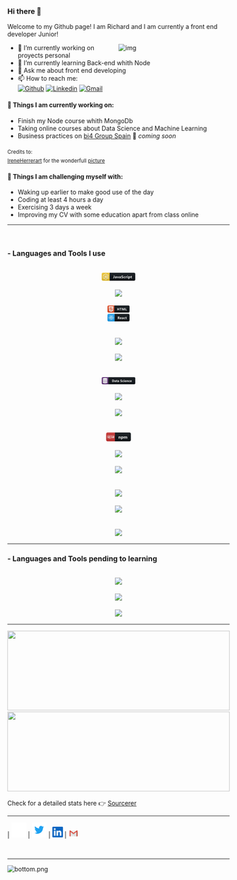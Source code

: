 <!-- ![TmAP8n236xqh75Q.png](https://i.loli.net/2020/07/13/OiwrC2KRZNPA9cJ.png) -->
### Hi there 👋
Welcome to my Github page! I am Richard and I am currently a front end developer Junior!  

<!--
**richard-allcca/richard-allcca** is a ✨ _special_ ✨ repository because its `README.md` (this file) appears on your GitHub profile.

Here are some ideas to get you started:

-->
<img align="right" alt="img" src="https://res.cloudinary.com/thouma/image/upload/v1632788548/dev-master_xqpsns.jpg" width="50%" height="auto" />


<!-- - 👯 I’m looking to collaborate on ... -->
<!-- - 🤔 I’m looking for help with  -->
- 🔭 I’m currently working on proyects personal
- 🌱 I’m currently learning Back-end whith Node
- 💬 Ask me about front end developing
- 📫 How to reach me:  
[![Github](https://img.shields.io/badge/-Github-000?style=flat&logo=Github&logoColor=white)](https://github.com/richard-allcca)
[![Linkedin](https://img.shields.io/badge/-LinkedIn-blue?style=flat&logo=Linkedin&logoColor=white)](https://www.linkedin.com/in/richard-allcca-llano/)
[![Gmail](https://img.shields.io/badge/-Hotmail-c14438?style=flat&logo=Gmail&logoColor=white)](mailto:Richard_allcca_llano@hotmail.com)

<!-- - 😄 Pronouns: ...
- ⚡ Fun fact: ... -->





#### 🌱 Things I am currently working on: 
- Finish my Node course whith MongoDb  
- Taking online courses about Data Science and Machine Learning 
- Business practices on [bi4 Group Spain](https://github.com/bi4group) 🚀 *coming soon*

<sub>Credits to: <br/>[IreneHerrerart](https://www.artstation.com/ireneherrera) for the wonderfull [picture](https://github.com/FernandoRoldan93/FernandoRoldan93/blob/master/cover_image.jpg)</sub>

#### :muscle: Things I am challenging myself with:
- Waking up earlier to make good use of the day
- Coding at least 4 hours a day
- Exercising 3 days a week
- Improving my CV with some education apart from class online



---

<br />


### - Languages and Tools I use
<!-- #### :computer: Programming languages and tools:  -->
<p align="center">

<code >
<img width="15%" src="https://raw.githubusercontent.com/8bithemant/8bithemant/master/svg/dev/languages/js.svg">
</code>
<code >
<img width="10%" src="https://www.vectorlogo.zone/logos/w3_css/w3_css-ar21.svg">
</code>
<code>
<img width="10%" src="https://raw.githubusercontent.com/8bithemant/8bithemant/master/svg/dev/languages/html.svg"></code>
<code>
<img width="10%" src="https://raw.githubusercontent.com/8bithemant/8bithemant/master/svg/dev/frameworks/react.svg">
</code>
<br />
<code>
<img width="10%" src="https://www.vectorlogo.zone/logos/sass-lang/sass-lang-ar21.svg">
</code>
<code>
<img width="10%" src="https://www.vectorlogo.zone/logos/getbootstrap/getbootstrap-ar21.svg">
</code>
<br />
<code>
<img width="15%" src="https://raw.githubusercontent.com/8bithemant/8bithemant/master/svg/dev/misc/datascience.svg">
</code>
<code>
<img width="11%" src="https://www.vectorlogo.zone/logos/mysql/mysql-ar21.svg">
</code>
<code>
<img width="10%" src="https://www.vectorlogo.zone/logos/mongodb/mongodb-ar21.svg">
</code>
<br />
<code>
<img width="11%" src="https://raw.githubusercontent.com/8bithemant/8bithemant/master/svg/dev/services/npm.svg">
</code>
<code>
<img width="12%" src="https://www.vectorlogo.zone/logos/nodejs/nodejs-ar21.svg">
</code>
<code>
<img width="11%" src="https://www.vectorlogo.zone/logos/nodemonio/nodemonio-ar21.svg">
</code>
<br/>
<code>
<img width="10%" src="https://www.vectorlogo.zone/logos/php/php-ar21.svg">
</code>
<code>
<img width="10%" src="https://www.vectorlogo.zone/logos/phpmyadmin/phpmyadmin-ar21.svg">
</code>
<br />
<code>
<img width="10%" src="https://www.vectorlogo.zone/logos/git-scm/git-scm-ar21.svg">
</code>
</p>

---

### - Languages and Tools pending to learning

<p align="center">
<code>
<img width="13%" src="https://www.vectorlogo.zone/logos/typescriptlang/typescriptlang-ar21.svg">
</code>
<code>
<img width="13%" src="https://www.vectorlogo.zone/logos/python/python-ar21.svg">
</code>
<code>
<img width="13%" src="https://www.vectorlogo.zone/logos/angular/angular-ar21.svg">
</code>
 <!-- <img src="https://raw.githubusercontent.com/8bithemant/8bithemant/master/svg/dev/languages/python.svg" alt="Twitter" style="vertical-align:top; margin:4px">
 <img src="https://raw.githubusercontent.com/8bithemant/8bithemant/master/svg/dev/languages/html.svg" alt="Twitter" style="vertical-align:top; margin:4px">
 <img src="https://raw.githubusercontent.com/8bithemant/8bithemant/master/svg/dev/languages/csharp.svg"alt="Twitter" style="vertical-align:top; margin:4px">
 <img src="https://raw.githubusercontent.com/8bithemant/8bithemant/master/svg/dev/languages/js.svg" alt="Twitter" style="vertical-align:top; margin:4px">
 <img src="https://raw.githubusercontent.com/8bithemant/8bithemant/master/svg/dev/frameworks/react.svg" alt="Twitter" style="vertical-align:top; margin:4px">
 <img src="https://raw.githubusercontent.com/8bithemant/8bithemant/master/svg/dev/frameworks/vue.svg" alt="Twitter" style="vertical-align:top; margin:4px">
 <img src="https://raw.githubusercontent.com/8bithemant/8bithemant/master/svg/dev/misc/chrome.svg" alt="Twitter" style="vertical-align:top; margin:4px">
 <img src="https://raw.githubusercontent.com/8bithemant/8bithemant/master/svg/dev/misc/cloud.svg" alt="Twitter" style="vertical-align:top; margin:4px">
 <img src="https://raw.githubusercontent.com/8bithemant/8bithemant/master/svg/dev/misc/datascience.svg" alt="Twitter" style="vertical-align:top; margin:4px">
 <img src="https://raw.githubusercontent.com/8bithemant/8bithemant/master/svg/dev/services/aws.svg" alt="Twitter" style="vertical-align:top; margin:4px">
 <img src="https://raw.githubusercontent.com/8bithemant/8bithemant/master/svg/dev/services/npm.svg" alt="Twitter" style="vertical-align:top; margin:4px">
 <img src="https://raw.githubusercontent.com/8bithemant/8bithemant/master/svg/dev/services/gcp.svg" alt="Twitter" style="vertical-align:top; margin:4px">
 <img src="https://raw.githubusercontent.com/8bithemant/8bithemant/master/svg/dev/tools/bash.svg" alt="Twitter" style="vertical-align:top; margin:4px">
 <img src="https://raw.githubusercontent.com/8bithemant/8bithemant/master/svg/dev/tools/bash.svg" alt="Twitter" style="vertical-align:top; margin:4px">
 <img src="https://raw.githubusercontent.com/8bithemant/8bithemant/master/svg/dev/tools/visualstudio_code.svg" alt="Twitter" style="vertical-align:top; margin:4px"> -->

</p>

---
<!-- <p>
estatus pequeño
	<img width="50%" align="right" src="https://github-readme-stats.vercel.app/api?username=richard-allcca&show_icons=true&hide_border=true" />
</p> -->

<!-- ![GitHub stats](https://github-readme-stats.vercel.app/api?username=richard-allcca&show_icons=true&hide_border=true) -->
<a href="https://github.com/AVS1508">
  <img height="180em" width="100%" src="https://github-readme-stats.vercel.app/api?username=AVS1508&theme=buefy&show_icons=true" />
  <img height="180em" width="100%" src="https://github-readme-stats.vercel.app/api/top-langs/?username=richard-allcca&theme=buefy&layout=compact" />
</a>

Check for a detailed stats here :point_right: [Sourcerer](https://sourcerer.io/richard-allcca)

---

| [<img src="https://raw.githubusercontent.com/Delta456/Delta456/master/img/github.png" alt="github logo" width="34">](https://github.com/richard-allcca) | [<img src="https://raw.githubusercontent.com/Delta456/Delta456/master/img/twitter.png" alt="twitter logo" width="34">](https://twitter.com/allccallano) |  [<img src="https://github.com/Amchuz/Amchuz/blob/master/linkedin.jpeg" alt="linkedin logo" width="24">](https://www.linkedin.com/in/richard-allcca-llano/) |  [<img src="https://github.com/Amchuz/Amchuz/blob/master/gmail.jpeg" alt="gmail logo" width="24">](richard_allcca_llano@hotmail.com)

<br/>

---
![bottom.png](https://i.loli.net/2020/07/12/b3grZD6LFseGuUP.png)
